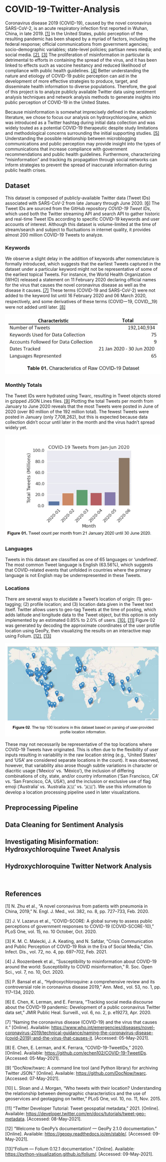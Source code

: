 # COVID-19-Twitter-Analysis

Coronavirus disease 2019 (COVID-19), caused by the novel coronavirus SARS-CoV-2, is an acute respiratory infection first reported in Wuhan, China, in late 2019. [[1]](#1) In the United States, public perception of the resulting pandemic has been shaped by a myriad of factors, including the federal response; official communications from government agencies; socio-demographic variables; state-level policies; partisan news media; and social media. [[2]](#2), [[3]](#3) The proliferation of misinformation in particular is detrimental to efforts in containing the spread of the virus, and it has been linked to effects such as vaccine hesitancy and reduced likelihood of compliance with public health guidelines. [[4]](#4) Better understanding the nature and etiology of COVID-19 public perception can aid in the development of more effective strategies to produce, target, and disseminate health information to diverse populations. Therefore, the goal of this project is to analyze publicly available Twitter data using sentiment analysis techniques and network analysis methods to generate insights into public perception of COVID-19 in the United States. 

Because misinformation is somewhat imprecisely defined in the academic literature, we chose to focus our analysis on hydroxychloroquine, which was introduced as a Twitter hashtag during initial data collection and was widely touted as a potential COVID-19 therapeutic despite study limitations and methodological concerns surrounding the initial supporting studies. [[5]](#5) Understanding the possible relationship between microblogging communications and public perception may provide insight into the types of communications that increase compliance with government recommendations and public health guidelines. Furthermore, characterizing “misinformation” and tracking its propagation through social networks can inform strategies to prevent the spread of inaccurate information during public health crises. 

## Dataset

This dataset is composed of publicly-available Twitter data (Tweet IDs) associated with SARS-CoV-2 from late January through June 2020. [[6]](#6) The Tweet IDs are sourced from the GitHub repository _COVID-19 Tweet IDs_, which used both the Twitter streaming API and search API to gather historic and real-time Tweet IDs according to specific COVID-19 keywords and user accounts of interest. Although this dataset is volume-limited at the time of stream/search and subject to fluctuations in internet quality, it provides almost 200 million COVID-19 Tweets to analyze.

### Keywords

We observe a slight delay in the addition of keywords after nomenclature is formally introduced, which suggests that the earliest Tweets captured in the dataset under a particular keyword might not be representative of some of the earliest topical Tweets. For instance, the World Health Organization (WHO) released a statement on 11 February 2020 declaring official names for the virus that causes the novel coronavirus disease as well as the disease it causes. [[7]](#7) These terms (COVID-19 and SARS-CoV-2) were not added to the keyword list until 16 February 2020 and 06 March 2020, respectively, and some derivatives of these terms (COVIDー19, COVID__19) were not added until later. [[8]](#8)

![Raw Data](Images/raw_data.jpg)

### Monthly Totals

The Tweet IDs were hydrated using Twarc, resulting in Tweet objects stored in gzipped JSON Lines files. [[9]](#9) Plotting the total Tweets per month from January to June 2020 reveals that the most Tweets were posted in June of 2020 (over 80 million of the 192 million total). The fewest Tweets were posted in January (only 7,708,262), but this is expected because data collection didn’t occur until later in the month and the virus hadn’t spread widely yet.

![Monthly Tweet Count](Images/monthly_count.jpg)

### Languages

Tweets in this dataset are classified as one of 65 languages or ‘undefined’. The most common Tweet language is English (63.56%), which suggests that COVID-related events that unfolded in countries where the primary language is not English may be underrepresented in these Tweets.

### Locations

There are several ways to elucidate a Tweet’s location of origin: (1) geo-tagging; (2) profile location; and (3) location data given in the Tweet text itself. Twitter allows users to geo-tag Tweets at the time of posting, which adds latitude and longitude data to the Tweet object, but this option is only implemented by an estimated 0.85% to 2.0% of users. [[10]](#10), [[11]](#11) Figure 02 was generated by decoding the approximate coordinates of the user profile location using GeoPy, then visualizing the results on an interactive map using Folium. [[12]](#12), [[13]](#13)


![Top 100 Locations](Images/world_map.jpg)

These may not necessarily be representative of the top locations where COVID-19 Tweets have originated. This is often due to the flexibility of user inputs resulting in variability in the raw location string (e.g., ‘United States’ and ‘USA’ are considered separate locations in the count). It was observed, however, that variability also arose though subtle variations in character or diacritic usage (‘Mexico’ vs. ‘México’),   the inclusion of differing combinations of city, state, and/or country information (‘San Francisco, CA’ vs. ‘San Francisco, CA, USA’), and the inclusion or exclusive use of flag emoji (‘Australia’ vs. ‘Australia :australia:’ vs. ‘:australia:’). We use this information to develop a location processing pipeline used in later visualizations.

## Preprocessing Pipeline


## Data Cleaning for Sentiment Analysis

## Investigating Misinformation: Hydroxychloroquine Tweet Analysis



## Hydroxychloroquine Twitter Network Analysis

<br>

## References

<a id="1">[1]</a> N. Zhu et al., “A novel coronavirus from patients with pneumonia in China, 2019,” N. Engl. J. Med., vol. 382, no. 8, pp. 727–733, Feb. 2020.</a>

<a id="2">[2]</a> J. V. Lazarus et al., “COVID-SCORE: A global survey to assess public perceptions of government responses to COVID-19 (COVID-SCORE-10),” PLoS One, vol. 15, no. 10 October, Oct. 2020.</a>

<a id="3">[3]</a> K. M. C. Malecki, J. A. Keating, and N. Safdar, “Crisis Communication and Public Perception of COVID-19 Risk in the Era of Social Media,” Clin. Infect. Dis., vol. 72, no. 4, pp. 697–702, Feb. 2021.</a>

<a id="4">[4]</a> J. Roozenbeek et al., “Susceptibility to misinformation about COVID-19 around the world: Susceptibility to COVID misinformation,” R. Soc. Open Sci., vol. 7, no. 10, Oct. 2020.</a>

<a id="5">[5]</a> P. Bansal et al., “Hydroxychloroquine: a comprehensive review and its controversial role in coronavirus disease 2019,” Ann. Med., vol. 53, no. 1, pp. 117–134, 2020.</a>

<a id="6">[6]</a> E. Chen, K. Lerman, and E. Ferrara, “Tracking social media discourse about the COVID-19 pandemic: Development of a public coronavirus Twitter data set,” JMIR Public Heal. Surveill., vol. 6, no. 2, p. e19273, Apr. 2020.</a>

<a id="7">[7]</a> “Naming the coronavirus disease (COVID-19) and the virus that causes it.” [Online]. Available: https://www.who.int/emergencies/diseases/novel-coronavirus-2019/technical-guidance/naming-the-coronavirus-disease-(covid-2019)-and-the-virus-that-causes-it. [Accessed: 05-May-2021].</a>

<a id="8">[8]</a> E. Chen, E. Lerman, and K. Ferrara, “COVID-19-TweetIDs,” 2020. [Online]. Available: https://github.com/echen102/COVID-19-TweetIDs. [Accessed: 05-May-2021].</a>

<a id="9">[9]</a>  “DocNow/twarc: A command line tool (and Python library) for archiving Twitter JSON.” [Online]. Available: https://github.com/DocNow/twarc. [Accessed: 07-May-2021].</a>

<a id="10">[10]</a> L. Sloan and J. Morgan, “Who tweets with their location? Understanding the relationship between demographic characteristics and the use of geoservices and geotagging on twitter,” PLoS One, vol. 10, no. 11, Nov. 2015.</a>

<a id="11">[11]</a> “Twitter Developer Tutorial: Tweet geospatial metadata,” 2021. [Online]. Available: https://developer.twitter.com/en/docs/tutorials/tweet-geo-metadata. [Accessed: 08-May-2021].</a>

<a id="12">[12]</a> “Welcome to GeoPy’s documentation! — GeoPy 2.1.0 documentation.” [Online]. Available: https://geopy.readthedocs.io/en/stable/. [Accessed: 09-May-2021].</a>

<a id="13">[13]</a>“Folium — Folium 0.12.1 documentation.” [Online]. Available: https://python-visualization.github.io/folium/. [Accessed: 09-May-2021].</a>
